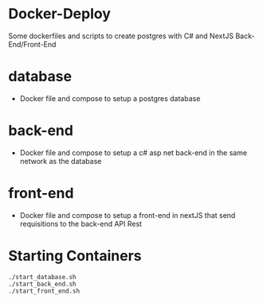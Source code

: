 # Docker-Deploy

Some dockerfiles and scripts to create postgres with C# and NextJS Back-End/Front-End

# database
  - Docker file and compose to setup a postgres database

# back-end
  - Docker file and compose to setup a c# asp net back-end in the same network as the database

# front-end
  - Docker file and compose to setup a front-end in nextJS that send requisitions to the back-end API Rest

# Starting Containers

```
./start_database.sh
./start_back_end.sh
./start_front_end.sh
```

